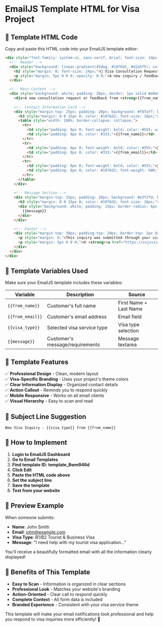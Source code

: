 # EmailJS Template HTML for Visa Project

## 📧 **Template HTML Code**

Copy and paste this HTML code into your EmailJS template editor:

```html
<div style="font-family: system-ui, sans-serif, Arial; font-size: 14px; max-width: 600px; margin: 0 auto;">
  <!-- Header -->
  <div style="background: linear-gradient(45deg, #1976d2, #42a5f5); color: white; padding: 20px; text-align: center; border-radius: 8px 8px 0 0;">
    <h2 style="margin: 0; font-size: 24px;">🎯 Visa Consultation Request / Feedback</h2>
    <p style="margin: 5px 0 0 0; opacity: 0.9;">A new inquiry / feedback has been received from your website</p>
  </div>

  <!-- Main Content -->
  <div style="background: white; padding: 20px; border: 1px solid #e0e0e0; border-top: none;">
    <div>A new consultation request or feedback from <strong>{{from_name}}</strong> has been received. Kindly respond at your earliest convenience.</div>
    
    <!-- Contact Information Card -->
    <div style="margin-top: 25px; padding: 20px; background: #f8faff; border-radius: 8px; border-left: 4px solid #1976d2;">
      <h3 style="margin: 0 0 15px 0; color: #1976d2; font-size: 18px;">📋 Contact Information</h3>
      <table style="width: 100%; border-collapse: collapse;">
        <tr>
          <td style="padding: 8px 0; font-weight: bold; color: #555; width: 30%;">👤 Full Name:</td>
          <td style="padding: 8px 0; color: #333;">{{from_name}}</td>
        </tr>
        <tr>
          <td style="padding: 8px 0; font-weight: bold; color: #555;">📧 Email:</td>
          <td style="padding: 8px 0; color: #333;">{{from_email}}</td>
        </tr>
        <tr>
          <td style="padding: 8px 0; font-weight: bold; color: #555;">🛂 Visa Type:</td>
          <td style="padding: 8px 0; color: #1976d2; font-weight: 600;">{{visa_type}}</td>
        </tr>
      </table>
    </div>
    
    <!-- Message Section -->
    <div style="margin-top: 25px; padding: 20px; background: #e3f2fd; border-radius: 8px; border-left: 4px solid #42a5f5;">
      <h3 style="margin: 0 0 15px 0; color: #1976d2; font-size: 18px;">💬 Message / Feedback</h3>
      <div style="background: white; padding: 15px; border-radius: 6px; border: 1px solid #ddd; line-height: 1.6; color: #333;">
        {{message}}
      </div>
    </div>

    <!-- Footer -->
    <div style="margin-top: 30px; padding-top: 20px; border-top: 2px dashed #ddd; text-align: center; color: #888; font-size: 13px;">
      <p style="margin: 0;">This inquiry was submitted through your visa consultation website</p>
      <p style="margin: 5px 0 0 0;">🌐 <strong><a href="https://ssjsvisa.github.io/SSJS/" style="color: #1976d2; text-decoration: none;">SSJS USA Visa Booking Service</a></strong> • Contact Form Submission</p>
    </div>
  </div>
</div>
```

## 📝 **Template Variables Used**

Make sure your EmailJS template includes these variables:

| Variable | Description | Source |
|----------|-------------|---------|
| `{{from_name}}` | Customer's full name | First Name + Last Name |
| `{{from_email}}` | Customer's email address | Email field |
| `{{visa_type}}` | Selected visa service type | Visa type selection |
| `{{message}}` | Customer's message/requirements | Message textarea |

## 🎨 **Template Features**

✅ **Professional Design** - Clean, modern layout  
✅ **Visa-Specific Branding** - Uses your project's theme colors  
✅ **Clear Information Display** - Organized contact details  
✅ **Action Callout** - Reminds you to respond quickly  
✅ **Mobile Responsive** - Works on all email clients  
✅ **Visual Hierarchy** - Easy to scan and read  

## 📧 **Subject Line Suggestion**

```
New Visa Inquiry - {{visa_type}} from {{from_name}}
```

## 🔧 **How to Implement**

1. **Login to EmailJS Dashboard**
2. **Go to Email Templates**
3. **Find template ID: template_8wm946d**
4. **Click Edit**
5. **Paste the HTML code above**
6. **Set the subject line**
7. **Save the template**
8. **Test from your website**

## 📱 **Preview Example**

When someone submits:
- **Name**: John Smith  
- **Email**: john@example.com  
- **Visa Type**: B1/B2 Tourist & Business Visa  
- **Message**: "I need help with my tourist visa application..."  

You'll receive a beautifully formatted email with all the information clearly displayed!

## 🎯 **Benefits of This Template**

- **Easy to Scan** - Information is organized in clear sections
- **Professional Look** - Matches your website's branding  
- **Action-Oriented** - Clear call to respond quickly
- **Complete Context** - All form data is included
- **Branded Experience** - Consistent with your visa service theme

This template will make your email notifications look professional and help you respond to visa inquiries more efficiently! 🚀